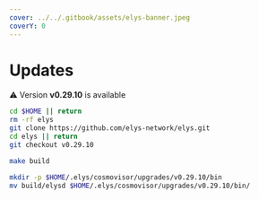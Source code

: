 ```yaml
---
cover: ../../.gitbook/assets/elys-banner.jpeg
coverY: 0
---
```


# Updates

⚠️ Version **v0.29.10** is available

```bash
cd $HOME || return
rm -rf elys
git clone https://github.com/elys-network/elys.git
cd elys || return
git checkout v0.29.10

make build

mkdir -p $HOME/.elys/cosmovisor/upgrades/v0.29.10/bin
mv build/elysd $HOME/.elys/cosmovisor/upgrades/v0.29.10/bin/
```
